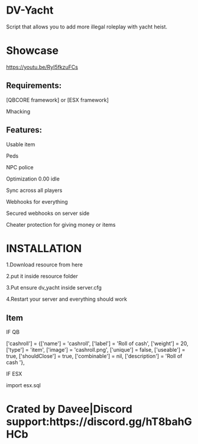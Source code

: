 # DV-Yacht
Script that allows you to add more illegal roleplay with yacht heist.

# Showcase
https://youtu.be/RyI5fkzuFCs

<h2> Requirements:</h2>
<p>
  [QBCORE framework] or
  [ESX framework]
</p>
<P>Mhacking 

<h2> Features:</h2>
<P>Usable item
<P>Peds
<P>NPC police
<p>
Optimization 0.00 idle
</p>
<p>
Sync across all players
</p>
<p>
Webhooks for everything
</p>
<p>
Secured webhooks on server side 
</p>
<p>
Cheater protection for giving money or items
</p>

<h1>INSTALLATION</h1>
<p>1.Download resource from here</p>
<p>2.put it inside resource folder</p>
<p>3.Put ensure dv_yacht inside server.cfg</p>
<P>4.Restart your server and everything should work


<h2>Item</h2>
 <p> IF QB
 <p>['cashroll'] 			 = {['name'] = 'cashroll', 			  	['label'] = 'Roll of cash', 			['weight'] = 20, 		['type'] = 'item', 		['image'] = 'cashroll.png', 	['unique'] = false, 	['useable'] = true, 	['shouldClose'] = true,	   ['combinable'] = nil,   ['description'] = 'Roll of cash '},
 <p> IF ESX
   <p> import esx.sql


<h1>Crated by Davee|Discord support:https://discord.gg/hT8bahGHCb<h1>

